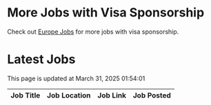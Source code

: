 # More Jobs with Visa Sponsorship

Check out [Europe Jobs](https://github.com/sureshparimi/europejobs#latest-jobs) for more jobs with visa sponsorship.

# Latest Jobs

This page is updated at March 31, 2025 01:54:01

| Job Title | Job Location | Job Link | Job Posted |
| --- | --- | --- | --- |
